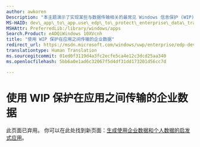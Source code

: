 ```yaml
---
author: awkoren
Description: "本主题演示了实现某些与数据传输相关的最常见 Windows 信息保护 (WIP) 方案所需的编码任务示例。"
MS-HAID: dev\_app\_to\_app.use\_edp\_to\_protect\_enterprise\_data\_transferred\_between\_apps
MSHAttr: PreferredLib:/library/windows/apps
Search.Product: eADQiWindows 10XVcnh
title: "使用 WIP 保护在应用之间传输的企业数据"
redirect_url: https://msdn.microsoft.com/windows/uwp/enterprise/edp-dev-guide
translationtype: Human Translation
ms.sourcegitcommit: 01ed0f3119d4a3fc2ecfe5ca4e12c3dcd25aa340
ms.openlocfilehash: 5bb6a0e1ad6c32067f5d4df31dd173201d56cc7d

---
```


# 使用 WIP 保护在应用之间传输的企业数据


此页面已弃用。 你可以在此处找到新页面：[生成使用企业数据和个人数据的启发式应用](https://msdn.microsoft.com/windows/uwp/enterprise/edp-dev-guide)。



<!--HONumber=Aug16_HO3-->


